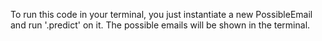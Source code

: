 To run this code in your terminal, you just instantiate a new PossibleEmail and run '.predict' on it. The possible emails will be shown in the terminal.
